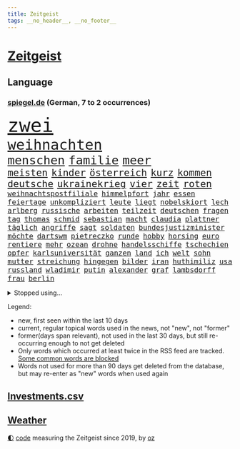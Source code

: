 ```yaml
---
title: Zeitgeist
tags: __no_header__, __no_footer__
---
```


# [Zeitgeist](https://oliz.io/zeitgeist/)

## Language

<h3><a href="https://www.spiegel.de" target="_blank">spiegel.de</a> (German, 7 to 2 occurrences)</h3>
<p style="font-family:monospace">
<span style="font-size:32pt"><a href="news_links.html#zwei" class="current">zwei</a></span>
<br>
<span style="font-size:24pt"><a href="news_links.html#weihnachten" class="current">weihnachten</a></span>
<br>
<span style="font-size:20pt"><a href="news_links.html#menschen" class="current">menschen</a></span>
<span style="font-size:20pt"><a href="news_links.html#familie" class="current">familie</a></span>
<span style="font-size:20pt"><a href="news_links.html#meer" class="current">meer</a></span>
<br>
<span style="font-size:16pt"><a href="news_links.html#meisten" class="current">meisten</a></span>
<span style="font-size:16pt"><a href="news_links.html#kinder" class="current">kinder</a></span>
<span style="font-size:16pt"><a href="news_links.html#österreich" class="current">österreich</a></span>
<span style="font-size:16pt"><a href="news_links.html#kurz" class="current">kurz</a></span>
<span style="font-size:16pt"><a href="news_links.html#kommen" class="current">kommen</a></span>
<span style="font-size:16pt"><a href="news_links.html#deutsche" class="current">deutsche</a></span>
<span style="font-size:16pt"><a href="news_links.html#ukrainekrieg" class="current">ukrainekrieg</a></span>
<span style="font-size:16pt"><a href="news_links.html#vier" class="current">vier</a></span>
<span style="font-size:16pt"><a href="news_links.html#zeit" class="current">zeit</a></span>
<span style="font-size:16pt"><a href="news_links.html#roten" class="current">roten</a></span>
<br>
<span style="font-size:12pt"><a href="news_links.html#weihnachtspostfiliale" class="new">weihnachtspostfiliale</a></span>
<span style="font-size:12pt"><a href="news_links.html#himmelpfort" class="new">himmelpfort</a></span>
<span style="font-size:12pt"><a href="news_links.html#jahr" class="current">jahr</a></span>
<span style="font-size:12pt"><a href="news_links.html#essen" class="current">essen</a></span>
<span style="font-size:12pt"><a href="news_links.html#feiertage" class="current">feiertage</a></span>
<span style="font-size:12pt"><a href="news_links.html#unkompliziert" class="new">unkompliziert</a></span>
<span style="font-size:12pt"><a href="news_links.html#leute" class="current">leute</a></span>
<span style="font-size:12pt"><a href="news_links.html#liegt" class="current">liegt</a></span>
<span style="font-size:12pt"><a href="news_links.html#nobelskiort" class="new">nobelskiort</a></span>
<span style="font-size:12pt"><a href="news_links.html#lech" class="new">lech</a></span>
<span style="font-size:12pt"><a href="news_links.html#arlberg" class="new">arlberg</a></span>
<span style="font-size:12pt"><a href="news_links.html#russische" class="current">russische</a></span>
<span style="font-size:12pt"><a href="news_links.html#arbeiten" class="current">arbeiten</a></span>
<span style="font-size:12pt"><a href="news_links.html#teilzeit" class="current">teilzeit</a></span>
<span style="font-size:12pt"><a href="news_links.html#deutschen" class="current">deutschen</a></span>
<span style="font-size:12pt"><a href="news_links.html#fragen" class="current">fragen</a></span>
<span style="font-size:12pt"><a href="news_links.html#tag" class="current">tag</a></span>
<span style="font-size:12pt"><a href="news_links.html#thomas" class="current">thomas</a></span>
<span style="font-size:12pt"><a href="news_links.html#schmid" class="new">schmid</a></span>
<span style="font-size:12pt"><a href="news_links.html#sebastian" class="current">sebastian</a></span>
<span style="font-size:12pt"><a href="news_links.html#macht" class="current">macht</a></span>
<span style="font-size:12pt"><a href="news_links.html#claudia" class="current">claudia</a></span>
<span style="font-size:12pt"><a href="news_links.html#plattner" class="new">plattner</a></span>
<span style="font-size:12pt"><a href="news_links.html#täglich" class="current">täglich</a></span>
<span style="font-size:12pt"><a href="news_links.html#angriffe" class="current">angriffe</a></span>
<span style="font-size:12pt"><a href="news_links.html#sagt" class="current">sagt</a></span>
<span style="font-size:12pt"><a href="news_links.html#soldaten" class="current">soldaten</a></span>
<span style="font-size:12pt"><a href="news_links.html#bundesjustizminister" class="new">bundesjustizminister</a></span>
<span style="font-size:12pt"><a href="news_links.html#möchte" class="current">möchte</a></span>
<span style="font-size:12pt"><a href="news_links.html#dartswm" class="new">dartswm</a></span>
<span style="font-size:12pt"><a href="news_links.html#pietreczko" class="new">pietreczko</a></span>
<span style="font-size:12pt"><a href="news_links.html#runde" class="current">runde</a></span>
<span style="font-size:12pt"><a href="news_links.html#hobby" class="current">hobby</a></span>
<span style="font-size:12pt"><a href="news_links.html#horsing" class="new">horsing</a></span>
<span style="font-size:12pt"><a href="news_links.html#euro" class="current">euro</a></span>
<span style="font-size:12pt"><a href="news_links.html#rentiere" class="new">rentiere</a></span>
<span style="font-size:12pt"><a href="news_links.html#mehr" class="current">mehr</a></span>
<span style="font-size:12pt"><a href="news_links.html#ozean" class="current">ozean</a></span>
<span style="font-size:12pt"><a href="news_links.html#drohne" class="current">drohne</a></span>
<span style="font-size:12pt"><a href="news_links.html#handelsschiffe" class="current">handelsschiffe</a></span>
<span style="font-size:12pt"><a href="news_links.html#tschechien" class="current">tschechien</a></span>
<span style="font-size:12pt"><a href="news_links.html#opfer" class="current">opfer</a></span>
<span style="font-size:12pt"><a href="news_links.html#karlsuniversität" class="new">karlsuniversität</a></span>
<span style="font-size:12pt"><a href="news_links.html#ganzen" class="current">ganzen</a></span>
<span style="font-size:12pt"><a href="news_links.html#land" class="current">land</a></span>
<span style="font-size:12pt"><a href="news_links.html#ich" class="current">ich</a></span>
<span style="font-size:12pt"><a href="news_links.html#welt" class="current">welt</a></span>
<span style="font-size:12pt"><a href="news_links.html#sohn" class="current">sohn</a></span>
<span style="font-size:12pt"><a href="news_links.html#mutter" class="current">mutter</a></span>
<span style="font-size:12pt"><a href="news_links.html#streichung" class="current">streichung</a></span>
<span style="font-size:12pt"><a href="news_links.html#hingegen" class="current">hingegen</a></span>
<span style="font-size:12pt"><a href="news_links.html#bilder" class="current">bilder</a></span>
<span style="font-size:12pt"><a href="news_links.html#iran" class="current">iran</a></span>
<span style="font-size:12pt"><a href="news_links.html#huthimiliz" class="new">huthimiliz</a></span>
<span style="font-size:12pt"><a href="news_links.html#usa" class="current">usa</a></span>
<span style="font-size:12pt"><a href="news_links.html#russland" class="current">russland</a></span>
<span style="font-size:12pt"><a href="news_links.html#wladimir" class="current">wladimir</a></span>
<span style="font-size:12pt"><a href="news_links.html#putin" class="current">putin</a></span>
<span style="font-size:12pt"><a href="news_links.html#alexander" class="current">alexander</a></span>
<span style="font-size:12pt"><a href="news_links.html#graf" class="current">graf</a></span>
<span style="font-size:12pt"><a href="news_links.html#lambsdorff" class="current">lambsdorff</a></span>
<span style="font-size:12pt"><a href="news_links.html#frau" class="current">frau</a></span>
<span style="font-size:12pt"><a href="news_links.html#berlin" class="current">berlin</a></span>
</p>
<details>
<summary>Stopped using...</summary>
<p class="former" style="font-size:12pt">
botschaft(1157) nationen(1157) software(1157) beschwerde(1156) identifiziert(1156) lebensmittel(1156) nazis(1156) vermehrt(1156) verzweifelt(1156) williams(1156) bewerber(1155) brief(1155) befürchtet(1154) gesamte(1154) gesunken(1154) 300(1153) altes(1153) atmosphäre(1153) konfrontiert(1153) kritisierte(1153) mexiko(1153) polizist(1153) soziale(1153) vergeben(1153) völlig(1153) gerät(1152) kurzem(1152) twitter(1152) wehren(1152) aufgeben(1151) brauchte(1151) dadurch(1151) diskutieren(1151) träumen(1151) welchem(1151) werder(1151) aufgerufen(1150) beobachtet(1150) bus(1150) entdecken(1150) heftig(1150) nötig(1150) untersagt(1150) verschiebt(1150) verweigert(1150) amerikaner(1149) gründer(1149) prüfung(1149) ursachen(1149) zuversicht(1149) beamte(1148) eskalation(1148) fliehen(1148) fuß(1148) gutachten(1148) umfeld(1148) wege(1148) ziemlich(1148) abgang(1147) berichterstattung(1147) engagement(1147) geholfen(1147) meldete(1147) schaltet(1147) sperrt(1147) armut(1146) dementiert(1146) dominiert(1146) landen(1146) stimme(1146) unbekannten(1146) saudiarabien(1145) triumph(1145) zverev(1145) ausgeliefert(1143) bedenken(1143) mahnt(1143) stürmer(1143) trafen(1143) weite(1143) bedeutung(1142) ermittlern(1142) nutzer(1142) 2030(1141) endgültig(1141) kämpfer(1141) lüge(1141) verändern(1141) wies(1141) schnellen(1140) gaben(1139) nase(1139) vorsprung(1139) weckt(1139) hubertus(1137) besuchen(1136) auflagen(1135) distanz(1135) kindes(1134) william(1133) belegen(1132) katholischen(1132) streitet(1131) vorgegangen(1131) rentner(1129) ähnlich(1129) februar(1128) gelandet(1127) not(1127) begrüßt(1126) trauert(1125) ausrüstung(1124) museum(1120) unterdessen(1120) ämter(1118) schock(1117) koalitionspartner(1115) niedrig(1115) georg(1107) mängel(1085) regelmäßig(1084) leiter(1072) westliche(1042) vormarsch(1027) panzer(1024) carlos(1007) notstand(1001) unis(966) finanziert(957) werte(956) videoaufnahmen(914) lehren(911) novak(897) belastung(896) zerstörte(888) auswärtige(885) grundsätzlich(879) superstars(857) konzerns(852) verletzten(824) mike(820) preiserhöhungen(811) getöteten(807) irritiert(806) medwedew(795) vermitteln(790) ruhestand(785) rwe(780) empfehlen(778) hendrik(775) 200000(774) mond(774) volksverhetzung(772) rosa(769) inklusive(765) hals(764) gletscher(756) kürzer(744) gewaltsamen(740) geringer(739) einfacher(731) energiekonzern(729) lehrerinnen(724) 87(722) kretschmann(720) lieferung(717) kriegs(713) ersatz(711) kanzlers(708) einrichtungen(702) inhalte(692) trockenheit(689) spielern(687) entführung(686) großbrand(680) krankheiten(675) filmemacher(673) journalismus(670) umfragen(666) versagen(656) 40000(654) fern(645) lücken(644) unmittelbar(634) eingetroffen(630) hochrangigen(627) künstlerin(625) todes(623) schwarzes(599) anschuldigungen(590) haare(589) filialen(588) vermisster(583) recherchen(581) verhängnis(575) erfurt(570) konzerte(569) gefällt(566) viral(566) besitzt(561) bgh(561) zunahme(556) bedarf(554) mitarbeitende(552) ramelow(542) idol(539) grundschule(538) valley(534) 86(533) vermissten(532) neustart(528) thüringens(528) entfernen(519) nennen(519) kämpferisch(513) vernichtet(509) verträge(509) landwirtschaft(506) scheiterten(496) nachhaltigkeit(495) fronten(490) erhielten(484) flüssen(480) ganzes(480) fische(468) verurteilter(468) bellingham(467) jude(467) telekom(467) tobias(465) kita(458) bussen(452) feierten(451) gerechtfertigt(451) konten(448) schottische(442) fortschritt(441) beobachter(439) krawalle(439) spiegelrecherche(432) eineinhalb(428) belege(425) kurzen(424) männliche(422) standard(422) entführen(420) übergewicht(420) parolen(418) carter(413) kocht(413) manipuliert(413) schwarzer(411) leere(401) spacex(401) baustellen(399) äußerung(396) ausgemacht(387) gleise(386) as(385) transportiert(383) ausharren(382) 4(375) serben(374) gedroht(372) schränken(371) djokovic(369) siemens(368) wechselte(368) verdoppeln(367) strafanzeige(366) steigern(363) interviews(362) saarlouis(362) ubahn(359) supermarkt(356) begleitung(354) kieler(354) traut(352) erheblichen(350) wiener(348) hürde(346) kandidieren(346) pedro(346) steine(346) leblos(344) 28jähriger(342) aufgefallen(340) gelder(336) lockt(336) bruchteil(335) nhl(335) viertagewoche(334) genehmigungen(333) nepal(333) flasche(329) geschadet(329) mischt(329) amtsantritt(328) geschwister(328) christdemokraten(326) reihen(326) geschäften(325) prozesse(325) ausstand(324) temperatur(324) zwingt(324) djirsarai(321) fdpgeneralsekretär(321) junta(321) elektrische(320) heiligen(320) leopard(320) herstellers(319) grünenchefin(318) profifußball(316) freier(314) ständig(313) erneuter(311) alcaraz(310) bürokratie(309) attackierte(307) erschüttern(307) leon(306) anderson(305) 5000(304) fridays(304) highlight(304) manöver(304) steigert(303) ausgerufen(302) angestiegen(301) aufbruch(301) bundesweiten(301) gedemütigt(301) media(301) anderswo(299) dhl(298) niederösterreich(297) azubis(295) aktive(294) insekten(294) stürmte(293) bemühen(292) berlinkreuzberg(287) coup(287) hitzewelle(284) vereinten(283) kommentare(281) beigetragen(278) ausflug(276) chemikalien(276) blüht(275) spiegelreport(275) wallace(275) rio(274) austritt(273) glücklicher(273) stürme(272) genervt(269) wagenknechts(267) begeben(264) trinkwasser(264) akkus(262) germany(260) beeinflussen(259) mitgründer(258) f(257) hauseigentümer(257) arbeitskräfte(254) genaue(254) diplomatische(253) baugenehmigungen(252) angelegenheit(251) rohstoff(250) tatwaffe(250) wirksam(250) imran(249) kollidiert(248) daniil(247) france(247) sofortiger(246) veränderungen(246) fehlern(245) glas(245) behaupten(243) brachten(243) ticket(243) taiwans(240) verlobt(240) linkspartei(239) schottischen(239) schwachstelle(238) zuständigen(238) prosieben(236) absolute(235) bijan(235) veröffentlichte(233) 33jähriger(232) aufschwung(232) solaranlagen(232) linkenchef(231) tauben(231) kennedy(230) fraktionen(229) solar(229) turin(226) sponsor(223) luxus(222) renommierter(222) samuel(222) straßenverkehr(221) erforscht(220) gefangenenaustausch(219) gegend(217) eingeschlagen(216) vergebung(214) hessens(213) billig(212) expertengremium(211) testspiel(209) plastikmüll(208) arktis(207) mischen(207) radikalisierung(206) ken(204) till(203) motorräder(202) strompreise(202) 9(200) psychische(200) lee(199) beschleunigen(198) drohnenangriffe(198) natürliche(197) weltwetterorganisation(197) chaotischen(196) gelände(196) mangelware(195) rocky(194) naturschutz(193) partien(193) vergleicht(192) absetzung(191) kalender(191) uskapitol(191) beckenbauer(190) arne(189) flüchtlingszahlen(189) pessimistisch(189) objekte(188) yeboah(188) lukas(187) schläge(187) stichwahl(187) tritte(187) wärme(187) einzusetzen(186) ausschließen(185) pfleger(185) uruguay(185) mangelnden(184) qualifiziert(184) unzulässig(184) versagte(184) länderspiel(183) celsius(182) sizilien(182) +(181) schlucht(181) herkunft(180) aussah(179) scharfen(179) wal(178) zahlungen(178) gespielt(177) model(177) nachtzug(177) scott(177) älterer(177) abenteuer(176) schirdewan(175) verrückt(175) moschee(174) sánchez(173) vorläufigen(173) rumort(172) defizite(171) jannik(171) jet(171) kurve(171) sinner(171) missstände(170) havertz(169) schwamm(169) talente(169) 78(168) lindemann(168) rammsteinsänger(168) überprüft(168) spezielles(167) abgewehrt(166) faxgeräte(166) kohlenstoff(166) made(166) neudelhi(166) erzwingen(165) standuppaddling(164) vox(164) amazonas(163) niedergang(163) vorlegen(163) weltspitze(163) awards(162) greta(162) thunberg(162) busfahrer(161) gequält(160) weile(160) fällig(159) plattformen(158) hubert(157) unterhalb(157) flieger(155) lebend(155) bahrain(154) liebeserklärung(154) tiefsee(154) erschöpfung(153) exnationalspielerin(153) gentechnik(153) lagerhalle(153) ross(153) vereinen(153) verunsicherung(153) 30jähriger(152) beeinträchtigungen(152) thriller(152) entfacht(151) soziologe(151) geparkten(150) hessische(150) verräter(150) geeignet(149) gratulierte(149) verhandelten(149) eingang(147) händen(147) ausfällt(146) vertrauter(146) vormittag(146) beliebten(144) mobilfunknetz(144) therapie(144) bewerbungen(143) bolsonaro(143) energy(143) g20gipfel(143) gedauert(143) jair(143) wählten(143) ecstasy(142) nahel(142) geklettert(141) hannes(141) verkehrswende(141) journalistin(140) sicheren(140) antwortet(139) glamour(139) sauna(139) staatsbesuch(139) wichtigstes(139) aufgrund(138) bremste(138) sofortige(137) verwahrt(137) di(136) nachvollziehbar(136) syndrom(136) berufsgruppe(135) intensiv(135) belästigungen(134) lando(133) norris(133) fashion(132) week(132) wertschätzung(132) k(131) rauf(131) rechtsextremist(131) beschimpfungen(129) krähen(129) überragenden(129) butter(128) russlandpolitik(128) service(127) übermäßig(127) häfen(126) schaf(126) albtraum(125) einsteigen(125) ergebnissen(125) schrauben(125) wahlkommission(125) angetreten(124) jetski(124) rätselt(124) zehnmal(124) aggressives(123) aufgegriffen(123) forschenden(123) mobiles(123) abgerissen(122) kindesmissbrauch(122) abneigung(121) orientieren(121) ansatz(120) antónio(120) architektur(120) dfbteams(120) dich(120) inka(120) oberstes(120) argentinier(119) betriebe(119) fußballgeschichte(119) garantien(119) kranke(119) mächtigsten(119) bayernprofi(118) gehetzt(118) regierungsbildung(117) signale(117) autofrachter(116) militärhilfe(116) reinen(116) wohnmobile(116) kapitol(115) harmonie(114) unterzahl(114) bereitstellen(113) einbüßen(113) kipppunkt(113) schrecklichen(113) zinserhöhungen(113) austria(112) betrogen(112) eingeschlossen(112) inside(112) kamikazedrohnen(112) panama(112) überwacht(111) künstlerinnen(110) voigt(110) prüfstand(109) vorrunde(109) wmaus(109) angezogen(108) onlinedating(108) erkämpften(107) mehrwertsteuer(107) straflager(107) freilassen(106) loben(106) kraftwerke(105) nationaltrainerin(104) bewaffnet(103) hot(103) panikattacken(103) tagelangen(103) initiatoren(102) luxusautos(102) öffentlicher(102) dürfe(101) konsequent(101) schmieden(101) säugling(101) us(101) bedenklich(100) fälschung(100) mumien(100) spanischer(100) alaska(99) arbeitsvertrag(99) dialog(99) inhaber(98) leide(98) rekonstruktion(98) rtl(98) 24jährige(97) löscht(97) unterschieden(97) wohnort(97) bundesfinanzministerium(96) gebildet(96) johann(96) zerstreuen(96) hindernis(95) pannen(95) weigerte(95) klimaschützer(94) kreative(94) südfrankreich(94) ausmustern(93) dient(93) jahrhunderts(93) journalistinnen(93) stiegen(93) dubiose(92) festnetz(92) lackiert(92) 3300(91) 35000(91) a$ap(91) auktionshaus(91) buchautorin(91) teslas(91) total(91) unschuld(91) insider(90) legitimität(90) bricsgruppe(89) traurigen(89) übergriffigen(89) boy(88) clown(88) erzwungenen(88) schlagerstar(88) schutzmaßnahmen(88) unabhängig(88) bedürfnisse(87) burkina(87) faso(87) gegenschlägen(87) infektionszahlen(87) rki(87) terminen(87) prothese(86) sterblichen(86) verbandspräsidenten(86) bekanntwerden(85) bundesdatenschutzbeauftragte(85) füllkrug(85) mehrwertsteuersenkung(85) niclas(85) rabe(85) windenergie(85) antisemitischen(84) menschenhändler(84) mietern(84) mittelfeld(84) rufe(84) kusseklat(83) gemäß(82) hetzschrift(82) hochstaplers(82) lindern(82) raub(82) ursprünglichen(82) bundesfinanzminister(81) empfindliche(81) entladen(81) fiat(81) mangelhafte(81) scharfschützengewehren(81) schein(81) sitzungen(81) aktienrente(80) bradley(80) cooper(80) drohnenschwärmen(80) jahrelangem(80) johannesburg(80) kickl(80) maestro(80) planung(80) politikwechsel(80) reporters(80) wankt(80) auftaktpleite(79) chile(79) federt(79) kapitolsturm(79) schnelles(79) schönbohm(79) sechziger(79) sogenannter(79) bezahlbare(78) geheiratet(78) nachgedacht(78) nette(78) süddeutsche(78) 5g(77) festgehaltenen(77) joko(77) klaas(77) algorithmen(76) cybersicherheit(76) digitaler(76) gleisen(76) hymne(76) misst(76) streeck(76) 76(75) hurra(75) verschleiern(75) atomkraftwerke(74) chip(74) co₂ausstoß(74) gelobt(74) nagel(74) auschwitz(73) bevorzugung(73) eisernen(73) erneuerung(73) fasst(73) gebohrt(73) gefängnisstrafen(73) jubiläum(73) monarchen(73) polizeiwache(73) stresstest(73) störte(73) passion(72) festhält(71) gestaltet(71) verbracht(71) wemding(71) überrumpelt(71) ausfällen(70) bequem(70) hartmut(70) linkenpolitiker(70) streamen(70) veranlasst(70) ausstellung(69) energisch(69) herzprobleme(69) massenproteste(69) mitmenschen(69) rettungsarbeiten(69) sardinien(69) verspätet(69) völkerrecht(69) absolvierte(68) dokumentation(68) eindämmen(68) gogh(68) seehofer(68) straßentunnel(68) usforscher(68) zauberer(68) zugeht(68) 55jähriger(67) chili(67) drakonische(67) nahostexperte(67) schlicht(67) spiegelleser(67) 43(66) friedens(66) güter(66) luxusuhr(66) migrantinnen(66) publikumsliebling(66) rettungshubschrauber(66) verhalf(66) ablegen(65) duo(65) erfolgs(65) hundertjährigen(65) tauchten(65) untergegangen(65) zuverlässig(65) euparlaments(64) lesung(64) ebay(63) gelitten(63) nachhaltiger(63) nachnominiert(63) tauruswaffen(63) aktiven(62) annahme(62) mobilfunknetze(62) populistische(62) schroff(62) tuvalu(62) whisky(62) expertin(61) harrte(61) matchwinner(61) personenschützer(61) siebzigerjahre(61) uaw(61) usabgeordnete(61) verbesserte(61) zentralrat(61) befristungen(60) gewünschten(60) turbulenzen(60) umsteuern(60) 54jähriger(59) norderney(59) sammelklage(59) schreibe(59) vervielfacht(59) aktionsplan(58) alina(58) bundesinnenministerium(58) meeren(58) weitreichenden(58) befördert(57) busunfall(57) demos(57) fußballeuropameisterschaft(57) lebensgefährten(57) anbau(56) diente(56) stücke(56) versöhnt(56) flüchtig(55) krisenstab(55) mexikos(55) opioide(55) tagesordnung(55) gewünscht(54) husten(54) kifirma(54) p(54) experimente(53) goetheinstitut(53) historischem(53) kampfs(53) manches(53) maximum(53) mitgebrachte(53) pauschale(53) waldstück(53) zentralrats(53) beherbergen(52) gezielte(52) gitarre(52) jugendfußball(52) verzweifeln(52) 35jähriger(51) haushaltssperre(51) mächtiger(51) übernahmen(51) auftakttag(50) cups(50) delfine(50) differenzen(50) drehbuchautorin(50) haushälter(50) vorlesung(50) zugstrecke(50) busunglück(49) kloster(49) leader(49) susan(49) trail(49) 41jährige(48) diplomatie(48) gasfelder(48) krebsdiagnose(48) lebensgefährte(48) wütend(48) angestellt(47) bewilligt(47) lawrence(47) verschreckt(47) vorführt(47) wenden(47) díaz(46) glückwünsche(46) schiffes(46) silicon(46) bellen(45) fuhren(45) preisträger(45) rechtsstaat(45) verkörperte(45) butler(44) fünfjährigen(44) gesiegt(44) jahrelange(44) reaktiviert(44) spielfeld(44) zeitverschwendung(44) cyberangriffe(43) repräsentantenhaus(43) versetzung(43) wohlbefinden(43) preisdeckel(42) sicherheitsvorkehrungen(42) gummersbach(41) hamasisraelkrieg(41) kassierte(41) vielfältig(41) chefposten(40) kopfverletzungen(40) mancherorts(40) mehrarbeit(40) rebellieren(40) schmerzt(40) wunderschönen(40) abscheuliche(39) auswirkung(39) glaubens(39) hof(39) özil(39) elbtunnel(38) großzügigen(38) konkurrieren(38) mittelfeldspieler(38) reagierten(38) überraschende(38) afghanen(37) afghaninnen(37) asylbewerberunterkunft(37) heuferumlauf(37) präsidentenamt(37) umfang(37) beherrschen(36) fußballnation(36) hamasmitglieder(36) thronfolger(36) weltordnung(36) cricketwm(35) haushaltsausschuss(35) israel/gaza(35) mordverdacht(35) ndr(35) suzanne(35) vereinbart(35) 2005(34) cornelia(34) mesut(34) sisi(34) sz(34) bewegenden(33) draisaitl(33) edmonton(33) oilers(33) stabilität(33) erwürgt(32) gwyneth(32) horrende(32) interne(32) nordkoreanischen(32) paltrow(32) schulhöfen(32) server(32) sportwagen(32) tödliches(32) wahlgang(32) 1926(31) adami(31) container(31) macallan(31) palästinenserin(31) raketenangriffen(31) vorrat(31) weltlage(31) 15gradziel(30) antiisraeldemo(30) beteuert(30) israelgaza(30) maren(30) nächten(30) sicherheitsexperten(30) austin(29) einwände(29) kehrte(29) klafft(29) solidarisieren(29) stadionverbot(29) weiden(29) abtreten(28) eingehalten(28) mutterpartei(28) passenden(28) stühle(28) verfassungswidrig(28) engen(27) greifswald(27) remmos(27) wackeln(27) 20jährigen(26) fußballemqualifikation(26) kostüme(26) oberstdorf(26) seeleute(26) verlauf(26) attest(25) holger(25) jüdinnen(25) kaputt(25) nationalteams(25) paddeln(25) requisiten(25) rune(25) schlimmen(25) stolla(25) tennisprofi(25) tvjournalist(25) ärztliches(25) annette(24) ausverkaufte(24) existenzrecht(24) hess(24) inneneinrichtung(24) kurschus(24) nacktem(24) oberkörper(24) sinnvolle(24) sportgerichtshof(24) tabellenplatz(24) topmanager(24) tories(24) entwicklungs(23) gläubigen(23) höchstem(23) lohnerhöhungen(23) missglückten(23) möbel(23) oberhalb(23) proiranische(23) situationen(23) squid(23) tunnelsystem(23) umweltschäden(23) adele(22) afdabgeordneter(22) anfällig(22) auflöst(22) ekdratsvorsitzende(22) evangelischen(22) glasgow(22) vertuscht(22) zuckersteuer(22) ansichten(21) applezulieferer(21) blamage(21) foxconn(21) grönemeyer(21) mitverantwortung(21) rechtsrockkonzert(21) rückte(21) solo(21) unlängst(21) verwenden(21) verzaubert(21) ablösung(20) beihilfe(20) flüchtender(20) friedlich(20) hamasterrorangriff(20) itsysteme(20) sensationellen(20) wiederbelebt(20) antisemitischem(19) schwachstellen(19) sonderzahlung(19) wertvollste(19) aufwand(18) betroffener(18) elektrowende(18) gefangener(18) glyphosat(18) glyphosatprozess(18) millionenschatz(18) offensivspieler(18) untermauern(18) unterzeichner(18) verletze(18) abgefahren(17) aggressiver(17) aufzeichnungen(17) beschleunigung(17) haken(17) propalästinensischer(17) auftraggeber(16) buchs(16) bundespolitik(16) konzepte(16) mangelndes(16) woanders(16) angeschlagene(15) dichtmachen(15) präsidentschaftsbewerbung(15) schmutzige(15) seepferdchen(15) unkrautvernichter(15) blutigem(14) championsleaguespiel(14) enthüllungen(14) schalten(14) student(14) verkommen(14) aktionäre(13) bedingt(13) erdogan(13) gazakriegs(13) kliniken(13) netflixserie(13) patzt(13) umweltfragen(13) abzuwenden(12) alejo(12) berühmter(12) eier(12) gibt's(12) protestmarsch(12) spätestens(12) vidalquadras(12) windkraftkrise(12) anwar(11) dauerrivalen(11) ghazi(11) stefanos(11)
</p>
</details>
<p>Legend:
<ul>
<li><span class="new">new</span>, first seen within the last 10 days</li>
<li><span class="current">current</span>, regular topical words used in the news, not "new", not "former"</li>
<li><span class="former">former(days span relevant)</span>, not used in the last 30 days, but still re-occurring enough to not get deleted</li>
<li>Only words which occurred at least twice in the RSS feed are tracked. <a href="language/filters.py">Some common words are blocked</a></li>
<li>Words not used for more than 90 days get deleted from the database, but may re-enter as "new" words when used again</li>
</ul>
</p>

## [Investments](investments.html)[.csv](investments.csv)

## [Weather](weather.html)

<footer>
<a href="javascript:toggleTheme()" class="nav">🌓</a>
<a href="https://github.com/ooz/zeitgeist">code</a> measuring the Zeitgeist since 2019, by <a href="https://oliz.io">oz</a>
</footer>
